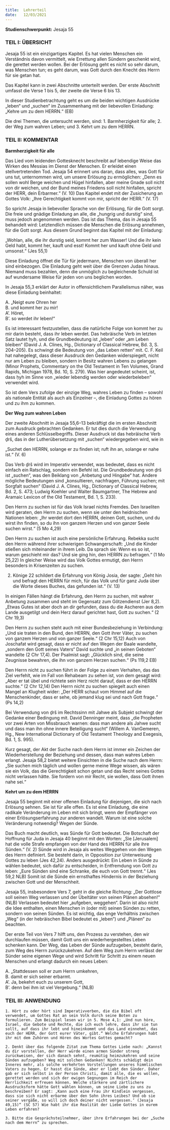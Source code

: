 ```yaml
---
title:  Lehrerteil
date:   12/03/2021
---
```


**Studienschwerpunkt:**
Jesaja 55

### TEIL I: ÜBERSICHT

Jesaja 55 ist ein einzigartiges Kapitel. Es hat vielen Menschen ein Verständnis davon vermittelt, wie Errettung allen Sündern geschenkt wird, die gerettet werden wollen. Bei der Erlösung geht es nicht so sehr darum, was Menschen tun; es geht darum, was Gott durch den Knecht des Herrn für sie getan hat.

Das Kapitel kann in zwei Abschnitte unterteilt werden. Der erste Abschnitt umfasst die Verse 1 bis 5, der zweite die Verse 6 bis 13.

In dieser Studienbetrachtung geht es um die beiden wichtigen Ausdrücke „leben“ und „suchen“ im Zusammenhang mit der liebevollen Einladung: „Kehre um zu dem HERRN.“ (EB)

Die drei Themen, die untersucht werden, sind: 1. Barmherzigkeit für alle; 2. der Weg zum wahren Leben; und 3. Kehrt um zu dem HERRN.

### TEIL II: KOMMENTAR

**Barmherzigkeit für alle**

Das Lied vom leidenden Gottesknecht beschreibt auf lebendige Weise das Wirken des Messias im Dienst der Menschen. Er erleidet einen stellvertretenden Tod. Jesaja 54 erinnert uns daran, dass alles, was Gott für uns tut, unternommen wird, um unsere Erlösung zu ermöglichen: „Denn es sollen wohl Berge weichen und Hügel hinfallen, aber meine Gnade soll nicht von dir weichen, und der Bund meines Friedens soll nicht hinfallen, spricht der HERR, dein Erbarmer.“ (V. 10) Das Kapitel endet mit der Zusicherung an Gottes Volk: „Ihre Gerechtigkeit kommt von mir, spricht der HERR.“ (V. 17)

So spricht Jesaja in liebevoller Sprache von der Erlösung, für die Gott sorgt. Die freie und gnädige Einladung an alle, die „hungrig und durstig“ sind, muss jedoch angenommen werden. Das ist das Thema, das in Jesaja 55 behandelt wird: Letztendlich müssen die Menschen die Erlösung annehmen, für die Gott sorgt. Aus diesem Grund beginnt das Kapitel mit der Einladung:

„Wohlan, alle, die ihr durstig seid, kommt her zum Wasser! Und die ihr kein Geld habt, kommt her, kauft und esst! Kommt her und kauft ohne Geld und umsonst.“ (Jes 55,1)

Diese Einladung öffnet die Tür für jedermann, Menschen von überall her sind einbezogen. Die Einladung geht weit über die Grenzen Judas hinaus. Niemand muss bezahlen, denn die unmöglich zu begleichende Schuld ist auf wundersame Weise für jeden von uns beglichen worden.

In Jesaja 55,3 erklärt der Autor in offensichtlichem Parallelismus näher, was diese Einladung beinhaltet:

A. „Neigt eure Ohren her\
B. und kommt her zu mir!\
A’. Höret,\
B’. so werdet ihr leben!“

Es ist interessant festzustellen, dass die natürliche Folge von kommt her zu mir darin besteht, dass ihr leben werdet. Das hebräische Verb im letzten Satz lautet ḥyh, und die Grundbedeutung ist „leben“ oder „am Leben bleiben“ (David J. A. Clines, Hg., Dictionary of Classical Hebrew, Bd. 3, S. 204–205). Es schwingt die Bedeutung von „das Leben retten“ mit. C. F. Keil hat nahegelegt, dass dieser Ausdruck den Gedanken widerspiegelt, nicht nur am Leben zu bleiben, sondern in Besitz wahren Lebens zu gelangen (Minor Prophets, Commentary on the Old Testament in Ten Volumes, Grand Rapids, Michigan 1978, Bd. 10, S. 279). Was hier angedeutet scheint, ist, dass ḥyh im Sinne von „wieder lebendig werden oder wiederbeleben“ verwendet wird.

So ist dem Vers zufolge der einzige Weg, wahres Leben zu finden – sowohl als nationale Entität als auch als Einzelner –, die Einladung Gottes zu hören und zu ihm zu kommen.

**Der Weg zum wahren Leben**

Der zweite Abschnitt in Jesaja 55,6–13 bekräftigt die im ersten Abschnitt zum Ausdruck gebrachten Gedanken. Er tut dies durch die Verwendung eines anderen Schlüsselbegriffs. Dieser Ausdruck ist das hebräische Verb ḏrš, das in der Lutherübersetzung mit „suchen“ wiedergegeben wird, wie in

„Suchet den HERRN, solange er zu finden ist; ruft ihn an, solange er nahe ist.“ (V. 6)

Das Verb ḏrš wird im Imperativ verwendet, was bedeutet, dass es nicht einfach ein Ratschlag, sondern ein Befehl ist. Die Grundbedeutung von ḏrš ist „suchen“, was den Beiklang von „Anbetung und Hingabe“ hat. Andere mögliche Bedeutungen sind „konsultieren, nachfragen, Führung suchen; mit Sorgfalt suchen“ (David J. A. Clines, Hg., Dictionary of Classical Hebrew, Bd. 2, S. 473; Ludwig Koehler und Walter Baumgartner, The Hebrew and Aramaic Lexicon of the Old Testament, Bd. 1, S. 233).

Den Herrn zu suchen ist für das Volk Israel nichts Fremdes. Den Israeliten wird geraten, den Herrn zu suchen, wenn sie unter den heidnischen Nationen leben: „Ihr werdet dort den HERRN, deinen Gott, suchen, und du wirst ihn finden, so du ihn von ganzem Herzen und von ganzer Seele suchen wirst.“ (5 Mo 4,29)

Den Herrn zu suchen ist auch eine persönliche Erfahrung. Rebekka sucht den Herrn während ihrer schwierigen Schwangerschaft: „Und die Kinder stießen sich miteinander in ihrem Leib. Da sprach sie: Wenn es so ist, warum geschieht mir das? Und sie ging hin, den HERRN zu befragen.“ (1 Mo 25,22) In gleicher Weise wird das Volk Gottes ermutigt, den Herrn besonders in Krisenzeiten zu suchen.

2. Könige 22 schildert die Erfahrung von König Josia, der sagte: „Geht hin und befragt den HERRN für mich, für das Volk und für ganz Juda über die Worte dieses Buches, das gefunden ist.“ (V. 13)

In einigen Fällen hängt die Erfahrung, den Herrn zu suchen, mit wahrer Anbetung zusammen und steht im Gegensatz zum Götzendienst (Jer 8,2). „Etwas Gutes ist aber doch an dir gefunden, dass du die Ascheren aus dem Lande ausgetilgt und dein Herz darauf gerichtet hast, Gott zu suchen.“ (2 Chr 19,3)

Den Herrn zu suchen steht auch mit einer Bundesbeziehung in Verbindung: „Und sie traten in den Bund, den HERRN, den Gott ihrer Väter, zu suchen von ganzem Herzen und von ganzer Seele.“ (2 Chr 15,12) Auch von Joschafat wird gesagt, dass er nicht auf den Wegen der Baale wandelte, „sondern den Gott seines Vaters“ David suchte und „in seinen Geboten“ wandelte (2 Chr 17,4). Der Psalmist sagt: „Glücklich sind, die seine Zeugnisse bewahren, die ihn von ganzem Herzen suchen.“ (Ps 119,2 EB)

Den Herrn nicht zu suchen führt in der Folge zu einem Verhalten, das das Ziel verfehlt, wie im Fall von Rehabeam zu sehen ist, von dem gesagt wird: „Aber er tat übel und richtete sein Herz nicht darauf, dass er den HERRN suchte.“ (2 Chr 12,14) Den Herrn nicht zu suchen spiegelt auch einen Mangel an Klugheit wider: „Der HERR schaut vom Himmel auf die Menschenkinder, dass er sehe, ob jemand klug sei und nach Gott frage.“ (Ps 14,2)

Bei Verwendung von ḏrš im Rechtssinn mit Jahwe als Subjekt schwingt der Gedanke einer Bedingung mit. David Denninger meint, dass „die Propheten vor zwei Arten von Missbrauch warnen: dass man andere als Jahwe sucht und dass man ihn ohne innere Beteiligung sucht“ (Willem A. VanGemeren, Hg., New International Dictionary of Old Testament Theology and Exegesis, Bd. 1, S. 995).

Kurz gesagt, der Akt der Suche nach dem Herrn ist immer ein Zeichen der Wiederherstellung der Beziehung und dessen, dass man wahres Leben erlangt. Jesaja 58,2 bietet weitere Einsichten in die Suche nach dem Herrn: „Sie suchen mich täglich und wollen gerne meine Wege wissen, als wären sie ein Volk, das die Gerechtigkeit schon getan und das Recht seines Gottes nicht verlassen hätte. Sie fordern von mir Recht, sie wollen, dass Gott ihnen nahe sei.“

**Kehrt um zu dem HERRN**

Jesaja 55 beginnt mit einer offenen Einladung für diejenigen, die sich nach Erlösung sehnen. Sie ist für alle offen. Es ist eine Einladung, die eine radikale Veränderung im Leben mit sich bringt, wenn der Empfänger von einer Erlösungserfahrung zur anderen wandelt. Warum ist eine solche Veränderung notwendig? Wegen der Sünde.

Das Buch macht deutlich, was Sünde für Gott bedeutet. Die Botschaft der Hoffnung für Juda in Jesaja 40 beginnt mit den Worten: „Sie [Jerusalem] hat die volle Strafe empfangen von der Hand des HERRN für alle ihre Sünden.“ (V. 2) Sünde wird in Jesaja als weites Weggehen von den Wegen des Herrn definiert. Sie besteht darin, in Opposition zur Unterweisung Gottes zu leben (Jes 42,24). Anders ausgedrückt: Ein Leben in Sünde zu wählen bedeutet, sich dafür zu entscheiden, in Entfremdung von Gott zu leben: „Eure Sünden sind eine Schranke, die euch von Gott trennt.“ (Jes 59,2 NLB) Somit ist die Sünde ein ernsthaftes Hindernis in der Beziehung zwischen Gott und der Menschheit.

Jesaja 55, insbesondere Vers 7, geht in die gleiche Richtung: „Der Gottlose soll seinen Weg verlassen und der Übeltäter von seinen Plänen absehen!“ (NLB) Verlassen bedeutet hier „aufgeben, weggehen“. Darin ist also nicht die Idee enthalten, einen Menschen in (oder mit) seinen Sünden zu retten, sondern von seinen Sünden. Es ist wichtig, das enge Verhältnis zwischen „Weg“ (in der hebräischen Bibel bedeutet es „leben“) und „Plänen“ zu beachten.

Der erste Teil von Vers 7 hilft uns, den Prozess zu verstehen, den wir durchlaufen müssen, damit Gott uns ein wiederhergestelltes Leben schenken kann. Der Weg, das Leben der Sünde aufzugeben, besteht darin, zum Weg des Herrn zurückzukehren. Auf dem Weg zum Herrn verlässt der Sünder seine eigenen Wege und wird Schritt für Schritt zu einem neuen Menschen und erlangt dadurch ein neues Leben:

A. „Stattdessen soll er zum Herrn umkehren,\
B. damit er sich seiner erbarmt.\
A’. Ja, bekehrt euch zu unserem Gott,\
B’. denn bei ihm ist viel Vergebung.“ (NLB)

### TEIL III: ANWENDUNG

`1. Hört zu oder hört sind Imperativverben, die die Bibel oft verwendet, um Gottes Rat an sein Volk durch seine Boten zu formulieren. Zum Beispiel lesen wir in 5. Mose 4,1: „Und nun höre, Israel, die Gebote und Rechte, die ich euch lehre, dass ihr sie tun sollt, auf dass ihr lebt und hineinkommt und das Land einnehmt, das euch der HERR, der Gott eurer Väter, gibt.“ Welche Erfahrungen habt ihr mit dem Zuhören und Hören des Wortes Gottes gemacht?`

`2. Denkt über das folgende Zitat zum Thema Gottes Liebe nach: „Kannst du dir vorstellen, der Herr würde einen armen Sünder streng zurückweisen, der sich danach sehnt, reumütig heimzukehren und seine Sünden aufzugeben? Weg mit solchen Gedanken! Nichts schädigt dein Inneres mehr, als solche verkehrten Vorstellungen unseres himmlischen Vaters zu hegen. Er hasst die Sünde, aber er liebt den Sünder. Daher gab er sich selbst in der Person Christi, damit alle, die es wollen, gerettet werden und sich der ewigen Segnungen im Reich der Herrlichkeit erfreuen können. Welche stärkere und zärtlichere Ausdrucksform hätte Gott wählen können, um seine Liebe zu uns zu beschreiben? Er sagt: ‚Kann auch eine Frau ihr Kindlein vergessen, dass sie sich nicht erbarme über den Sohn ihres Leibes? Und ob sie seiner vergäße, so will ich doch deiner nicht vergessen.‘ (Jesaja 49,15)“ (SC 57) Wie habt ihr die Realität der Liebe Gottes in eurem Leben erfahren?`

`3. Bitte die Gesprächsteilnehmer, über ihre Erfahrungen bei der „Suche nach dem Herrn“ zu sprechen.`
